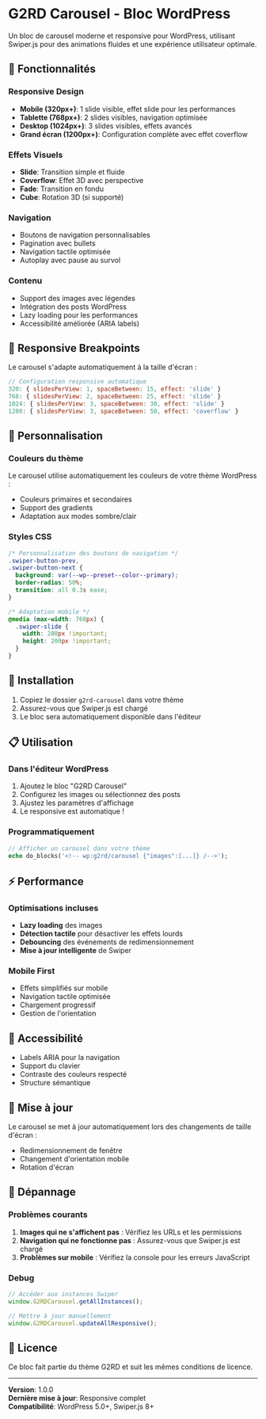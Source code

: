 # G2RD Carousel - Bloc WordPress

Un bloc de carousel moderne et responsive pour WordPress, utilisant Swiper.js pour des animations fluides et une expérience utilisateur optimale.

## 🚀 Fonctionnalités

### Responsive Design
- **Mobile (320px+)**: 1 slide visible, effet slide pour les performances
- **Tablette (768px+)**: 2 slides visibles, navigation optimisée
- **Desktop (1024px+)**: 3 slides visibles, effets avancés
- **Grand écran (1200px+)**: Configuration complète avec effet coverflow

### Effets Visuels
- **Slide**: Transition simple et fluide
- **Coverflow**: Effet 3D avec perspective
- **Fade**: Transition en fondu
- **Cube**: Rotation 3D (si supporté)

### Navigation
- Boutons de navigation personnalisables
- Pagination avec bullets
- Navigation tactile optimisée
- Autoplay avec pause au survol

### Contenu
- Support des images avec légendes
- Intégration des posts WordPress
- Lazy loading pour les performances
- Accessibilité améliorée (ARIA labels)

## 📱 Responsive Breakpoints

Le carousel s'adapte automatiquement à la taille d'écran :

```javascript
// Configuration responsive automatique
320: { slidesPerView: 1, spaceBetween: 15, effect: 'slide' }
768: { slidesPerView: 2, spaceBetween: 25, effect: 'slide' }
1024: { slidesPerView: 3, spaceBetween: 30, effect: 'slide' }
1200: { slidesPerView: 3, spaceBetween: 50, effect: 'coverflow' }
```

## 🎨 Personnalisation

### Couleurs du thème
Le carousel utilise automatiquement les couleurs de votre thème WordPress :
- Couleurs primaires et secondaires
- Support des gradients
- Adaptation aux modes sombre/clair

### Styles CSS
```css
/* Personnalisation des boutons de navigation */
.swiper-button-prev,
.swiper-button-next {
  background: var(--wp--preset--color--primary);
  border-radius: 50%;
  transition: all 0.3s ease;
}

/* Adaptation mobile */
@media (max-width: 768px) {
  .swiper-slide {
    width: 280px !important;
    height: 200px !important;
  }
}
```

## 🔧 Installation

1. Copiez le dossier `g2rd-carousel` dans votre thème
2. Assurez-vous que Swiper.js est chargé
3. Le bloc sera automatiquement disponible dans l'éditeur

## 📋 Utilisation

### Dans l'éditeur WordPress
1. Ajoutez le bloc "G2RD Carousel"
2. Configurez les images ou sélectionnez des posts
3. Ajustez les paramètres d'affichage
4. Le responsive est automatique !

### Programmatiquement
```php
// Afficher un carousel dans votre thème
echo do_blocks('<!-- wp:g2rd/carousel {"images":[...]} /-->');
```

## ⚡ Performance

### Optimisations incluses
- **Lazy loading** des images
- **Détection tactile** pour désactiver les effets lourds
- **Debouncing** des événements de redimensionnement
- **Mise à jour intelligente** de Swiper

### Mobile First
- Effets simplifiés sur mobile
- Navigation tactile optimisée
- Chargement progressif
- Gestion de l'orientation

## 🎯 Accessibilité

- Labels ARIA pour la navigation
- Support du clavier
- Contraste des couleurs respecté
- Structure sémantique

## 🔄 Mise à jour

Le carousel se met à jour automatiquement lors des changements de taille d'écran :
- Redimensionnement de fenêtre
- Changement d'orientation mobile
- Rotation d'écran

## 🐛 Dépannage

### Problèmes courants
1. **Images qui ne s'affichent pas** : Vérifiez les URLs et les permissions
2. **Navigation qui ne fonctionne pas** : Assurez-vous que Swiper.js est chargé
3. **Problèmes sur mobile** : Vérifiez la console pour les erreurs JavaScript

### Debug
```javascript
// Accéder aux instances Swiper
window.G2RDCarousel.getAllInstances();

// Mettre à jour manuellement
window.G2RDCarousel.updateAllResponsive();
```

## 📄 Licence

Ce bloc fait partie du thème G2RD et suit les mêmes conditions de licence.

---

**Version**: 1.0.0  
**Dernière mise à jour**: Responsive complet  
**Compatibilité**: WordPress 5.0+, Swiper.js 8+
